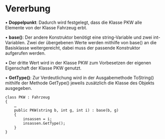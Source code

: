 # Vererbung
•	**Doppelpunkt**: Dadurch wird festgelegt, dass die Klasse PKW alle Elemente von der Klasse Fahrzeug erbt.

•	**base()**: Der andere Konstruktor benötigt eine string-Variable und zwei int-Variablen. Zwei der übergebenen Werte werden mithilfe von base() an die Basisklasse weitergereicht, dabei muss der passende Konstruktor aufgerufen werden.

•	Der dritte Wert wird in der Klasse PKW zum Vorbesetzen der eigenen Eigenschaft der Klasse PKW genutzt.

•	**GetType()**: Zur Verdeutlichung wird in der Ausgabemethode ToString() mithilfe der Methode GetType() jeweils zusätzlich die Klasse des Objekts ausgegeben.

```
class PKW : Fahrzeug
{
	…
	public PKW(string b, int g, int i) : base(b, g)
	{
		insassen = i;
		insassen.GetType();
	}
}
```
